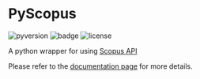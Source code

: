 # PyScopus

![pyversion](https://img.shields.io/badge/python-2.7-brightgreen.svg)
![badge](https://img.shields.io/badge/coverage-30%25-orange.svg)
![license](https://img.shields.io/badge/license-MIT-blue.svg)

A python wrapper for using <a href="http://dev.elsevier.com/index.html" target="_blank">Scopus API</a>

Please refer to the <a href="http://zhiyzuo.github.io/python-scopus/" target="_blank">documentation page</a> for more details. 
